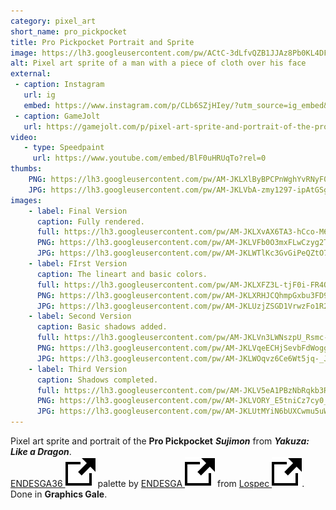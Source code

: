 ```yaml
---
category: pixel_art
short_name: pro_pickpocket
title: Pro Pickpocket Portrait and Sprite
image: https://lh3.googleusercontent.com/pw/ACtC-3dLfvQZB1JJAz8Pb0KL4DFvYTFPzKRMOcsvgulhcMhEO_i51FOurpjUlKyhP9MyjcFJ1mu_zSzSconMfeX4Wx-eA_pnyAEgz5vwQy-zOwfaQosuFR3FoMHHdkYKske_SeBbqh9UIChsm_P7XXY5bE6o=w1200-h630-no?authuser=0
alt: Pixel art sprite of a man with a piece of cloth over his face
external:
 - caption: Instagram
   url: ig
   embed: https://www.instagram.com/p/CLb6SZjHIey/?utm_source=ig_embed&amp;utm_campaign=loading
 - caption: GameJolt
   url: https://gamejolt.com/p/pixel-art-sprite-and-portrait-of-the-pro-pickpocket-sujimon-from-jtb3jc56
video:
   - type: Speedpaint
     url: https://www.youtube.com/embed/BlF0uHRUqTo?rel=0
thumbs:
    PNG: https://lh3.googleusercontent.com/pw/AM-JKLXlByBPCPnWghYvRNyF0tUtLBhLYQ15fGYnXgsiLPoSg0_HRiJ4R7O8wi-fwQPUEdOy67eh1YyQV6nUiWniwMwRS511gAujEul70sqqBWLMDUvxxaLrq1EH43Wx7uC8MphVWvuGlAN3S49k_ZnmLTjL
    JPG: https://lh3.googleusercontent.com/pw/AM-JKLVbA-zmy1297-ipAtGSgnjzql_2byldoLPQSCllewEYOM4Kd5FCXez3_LZa9UEICk4cSsdym1wRog5xcYc9D5BFA0iwhHwPAor1RHSDOsE0ucSBRm3MgjI3-davJIaONnDOaueanMHhSJK8_JWrtiBx
images:
    - label: Final Version
      caption: Fully rendered.
      full: https://lh3.googleusercontent.com/pw/AM-JKLXvAX6TA3-hCco-M6h3pssWxh9N08n8JKSfijZYOwgjWFUHE688R6iExugRIEmTb2IabKTI8ayoauRlfPVYfsLKDtydopj4eMxjCgrONNLiKJaHzuU6mXCidERTg8bYYjiVq15U9yEsAd5OD_mscczR=s1080
      PNG: https://lh3.googleusercontent.com/pw/AM-JKLVFb0O3mxFLwCzyg2T6HAZrxad_df9goGO4m_h4H-omVQn7TkDclXzZFH_j5RFMvXD8rgA3van2-oMWeuvSxmKIBz4tYuMkDchiUDYpL9c4FIZq3sjkDpgy67ZytG01C9WELcbnx3_6P_GtTNIABM7o
      JPG: https://lh3.googleusercontent.com/pw/AM-JKLWTlKc3GvGiPeQZtO7hpPNd3EHZOobDgj07GIIkEZnGUtO8FuNK9j_VTUh2KpSN8qtc8HWQm8yX4UmjnKRaQZsat-n-_VbBxSIAS6ITlvdD-mgJ8CkYIFi5gp_9Hrf7W29Qj6IZGeW_ak8Ox2-SRC30
    - label: FIrst Version
      caption: The lineart and basic colors.
      full: https://lh3.googleusercontent.com/pw/AM-JKLXFZ3L-tjF0i-FR4Q7SSh9j9UNoV6Fl59mUvSDElBYOlGPIPTIvpNb9IhA5NZF8QUF_T2jOQ_YxFfeu5q-bkqfdo4oy8WykxtX_BIEjxdASxcaQcomIySz__h68NALsJbkmHnk76zTdUrtQeX4G_Atn=s1080
      PNG: https://lh3.googleusercontent.com/pw/AM-JKLXRHJCQhmpGxbu3FD96JlwkklHCaO2fAQ28_VrWuOytG7FvmRgI9nvkAJIZUk6BpGzDJBrEXy-YafFju4753iFWOGsgQLfCxtMYvwxuX3NNYqGNNqkMTestKiYDwf6Sm0ahm3Qiv-JNwfow-j1rXuV6
      JPG: https://lh3.googleusercontent.com/pw/AM-JKLUzjZSGD1VrwzFo1R2F_b5exBpG7hrynjPTthIYNdsk7d6o80IGmocHA8h-pvIoDhgZXT4EjNt1peNttqU8poip63oyrUz2VknoFmh2L4LQTWMu1H5JKUHSY7LcT63KLZtsimITfoIZpd_F6YIRFex3
    - label: Second Version
      caption: Basic shadows added.
      full: https://lh3.googleusercontent.com/pw/AM-JKLVn3LWNszpU_Rsmc-S8WW6L5lQiANo9br-MiVEk6xseyHDP9AT01tHkIXv41y_nHGT_jvFloygoOyvuMvNMw624z4pQ087IxgzWKTjeQEnWrBx0uuax7yfTzabZ1VkVYrz7t9YS3gsHSV68AoPQnczT=s1080
      PNG: https://lh3.googleusercontent.com/pw/AM-JKLVqeECHjSevbFdWoggKpEGlbXlhokkaxXfA23abiuVTlnb8DmhYpqXgfm2D81Tb3qnIYsdvs4CMVuGivbzAfYFhGBmIKcZ1sH4gCHKcfENDartQzOBSopD2AldA_f3aALHBKb64FWOD5Npe50PMDVLg
      JPG: https://lh3.googleusercontent.com/pw/AM-JKLWOqvz6Ce6Wt5jq-_JPkkyv47rwqeFr031MxsPYSE6dnyv85AL5sSd9szTaPhNNaYRq5SDCphzDUX8uTfESpkt8O26EoyDrPPoSm7pqkmKyvTUydARLgLapP2TIS9uZ25BQuFf_wqMM81F1OVXQyK1y
    - label: Third Version
      caption: Shadows completed.
      full: https://lh3.googleusercontent.com/pw/AM-JKLV5eA1PBzNbRqkb3RX50qUlBEL7jO5ur21pl_7mugSWdJP1ehhZoHVRyZwj-lHK0QsVZgluNGtKoc-1WS228bo8Bc7ZClraVH2mYIPtbeKWtEGm95fH3mauJoaT0vHP1RL0GhGH64RMyMiQHEnFLz6e=s1080
      PNG: https://lh3.googleusercontent.com/pw/AM-JKLVORY_E5tniCz7cy0_IulR_iTBr6h3InDKiA8T373pEO0SRSnBsvpuY3Ic5gu8dXblYLYRMSFlTklbecyiRByZl_fXeThHP26uaD-05wPjJcQ7RomwhP4QlF2oD6vkHuKP_8TDWzQQqEPbjRDT4q-kb
      JPG: https://lh3.googleusercontent.com/pw/AM-JKLUtMYiN6bUXCwmu5uWuLl9lS8l_0d-ItZDxkIkZ3tYaXmz_QfKDfysvsdait5cC4UDKoXDe9G8U1gSvYWzz43_uuexG_vI1R1pYmVT9OyyKcpLaOrcWLr0bCkBo3kC39AMWELAj--gW4aIfkeeWj2SK
---
```


Pixel art sprite and portrait of the **Pro Pickpocket** ***Sujimon*** from ***Yakuza: Like a Dragon***.  
[ENDESGA36 <img src="/assets/images/icons/external.svg" alt="External Link" class="external-icon">](https://lospec.com/palette-list/endesga-36) palette by [ENDESGA <img src="/assets/images/icons/external.svg" alt="External Link" class="external-icon">](https://lospec.com/endesga) from [Lospec <img src="/assets/images/icons/external.svg" alt="External Link" class="external-icon">](https://lospec.com/).  
Done in **Graphics Gale**.
